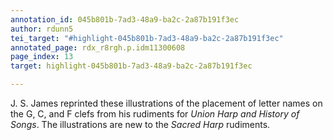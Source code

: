 ```yaml
---
annotation_id: 045b801b-7ad3-48a9-ba2c-2a87b191f3ec
author: rdunn5
tei_target: "#highlight-045b801b-7ad3-48a9-ba2c-2a87b191f3ec"
annotated_page: rdx_r8rgh.p.idm11300608
page_index: 13
target: highlight-045b801b-7ad3-48a9-ba2c-2a87b191f3ec

---
```

J. S. James reprinted these illustrations of the placement of letter names on the G, C, and F clefs from his rudiments for *Union Harp and History of Songs*. The illustrations are new to the *Sacred Harp* rudiments.